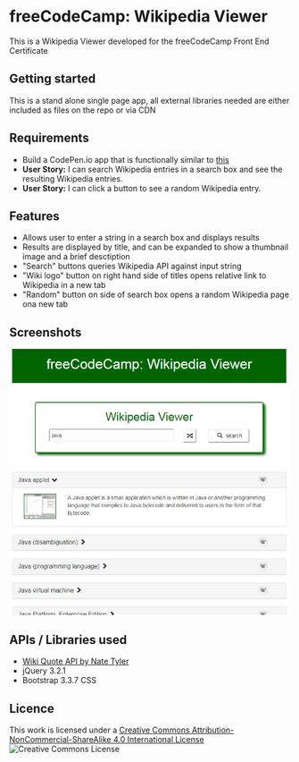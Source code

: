 # freeCodeCamp: Wikipedia Viewer

This is a Wikipedia Viewer developed for the freeCodeCamp Front End Certificate

## Getting started

This is a stand alone single page app, all external libraries needed are either included as files on the repo or via CDN

## Requirements

* Build a CodePen.io app that is functionally similar to [this](https://codepen.io/FreeCodeCamp/full/wGqEga/)
* **User Story:** I can search Wikipedia entries in a search box and see the resulting Wikipedia entries.
* **User Story:**  I can click a button to see a random Wikipedia entry.

## Features

* Allows user to enter a string in a search box and displays results
* Results are displayed by title, and can be expanded to show a thumbnail image and a brief desctiption
* "Search" buttons queries Wikipedia API against input string
* "Wiki logo" button on right hand side of titles opens relative link to Wikipedia in a new tab
* "Random" button on side of search box opens a random Wikipedia page ona  new tab

## Screenshots

![Wiki Viewer Results](/wiki-viewer-results.png "Wiki Viewer Results")

## APIs / Libraries used
* [Wiki Quote API by Nate Tyler](https://github.com/natetyler/wikiquotes-api)
* jQuery 3.2.1
* Bootstrap 3.3.7 CSS

## Licence 

This work is licensed under a [Creative Commons Attribution-NonCommercial-ShareAlike 4.0 International License](http://creativecommons.org/licenses/by-nc-sa/4.0/)
![Creative Commons License](https://i.creativecommons.org/l/by-nc-sa/4.0/88x31.png "Creative Commons License")
